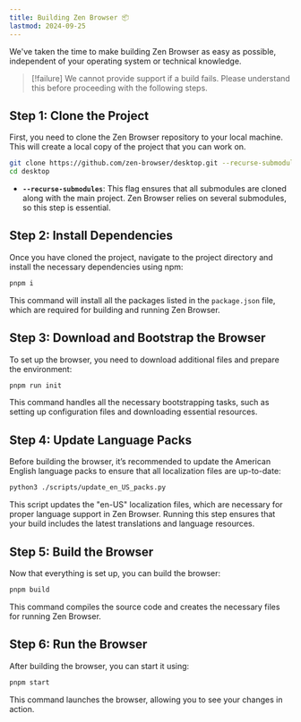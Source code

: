 ```yaml
---
title: Building Zen Browser 📦
lastmod: 2024-09-25
---
```


We've taken the time to make building Zen Browser as easy as possible, independent of your operating system or technical knowledge. 

> [!failure]
> We cannot provide support if a build fails. Please understand this before proceeding with the following steps.

## Step 1: Clone the Project

First, you need to clone the Zen Browser repository to your local machine. This will create a local copy of the project that you can work on.

```bash
git clone https://github.com/zen-browser/desktop.git --recurse-submodules
cd desktop
```

- **`--recurse-submodules`**: This flag ensures that all submodules are cloned along with the main project. Zen Browser relies on several submodules, so this step is essential.

## Step 2: Install Dependencies

Once you have cloned the project, navigate to the project directory and install the necessary dependencies using npm:

```bash
pnpm i
```

This command will install all the packages listed in the `package.json` file, which are required for building and running Zen Browser.

## Step 3: Download and Bootstrap the Browser

To set up the browser, you need to download additional files and prepare the environment:

```bash
pnpm run init
```

This command handles all the necessary bootstrapping tasks, such as setting up configuration files and downloading essential resources.

## Step 4: Update Language Packs 

Before building the browser, it’s recommended to update the American English language packs to ensure that all localization files are up-to-date:

```bash
python3 ./scripts/update_en_US_packs.py
```

This script updates the "en-US" localization files, which are necessary for proper language support in Zen Browser. Running this step ensures that your build includes the latest translations and language resources.

## Step 5: Build the Browser

Now that everything is set up, you can build the browser:

```bash
pnpm build
```

This command compiles the source code and creates the necessary files for running Zen Browser.

## Step 6: Run the Browser

After building the browser, you can start it using:

```bash
pnpm start
```

This command launches the browser, allowing you to see your changes in action.
